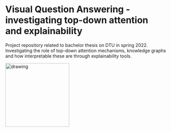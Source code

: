 # Visual Question Answering - investigating top-down attention and explainability

Project repository related to bachelor thesis on DTU in spring 2022. Investigating the role of top-down attention mechanisms, knowledge graphs and how interpretable these are through explainability tools.

<img src="https://github.com/albertkjoller/explainableVQA/blob/main/imgs/baseline.png" alt="drawing" width="200"/>

